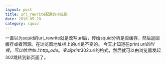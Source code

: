 ```yaml
---
layout: post
title: url_rewrite配置的小区别
date: 2010-05-20
category: squid
---
```


一直以为squid的url_rewrite就是改写url后，传给squid分析是否缓存，然后返回缓存或者回源。在浏览器地址栏上的url是不变的。
今天才知道在print $uri的时候，可以给他加上http_code。变成print 302:$uri的格式，然后就可以由浏览器发起302跳转到新页面了。
